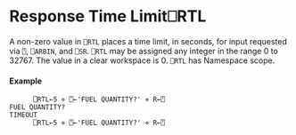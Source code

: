 




<h1 class="heading"><span class="name">Response Time Limit</span><span class="command">⎕RTL</span></h1>

A non-zero value in `⎕RTL` places a time limit, in seconds, for input requested via `⍞`, `⎕ARBIN`, and `⎕SR`.  `⎕RTL` may be assigned any integer in the range 0 to 32767.  The value in a clear workspace is 0. `⎕RTL` has Namespace scope.

#### Example
```apl
      ⎕RTL←5 ⋄ ⍞←'FUEL QUANTITY?' ⋄ R←⍞
FUEL QUANTITY?
TIMEOUT
      ⎕RTL←5 ⋄ ⍞←'FUEL QUANTITY?' ⋄ R←⍞
```



